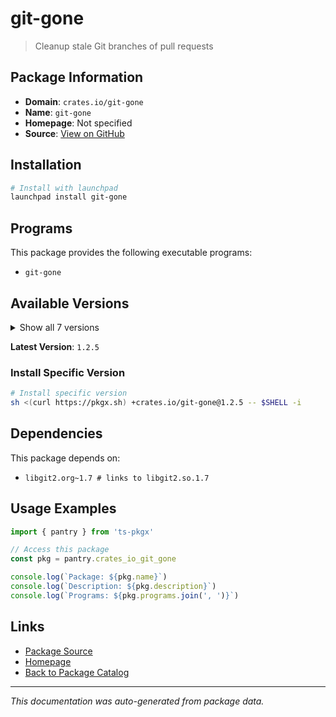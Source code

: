 # git-gone

> Cleanup stale Git branches of pull requests

## Package Information

- **Domain**: `crates.io/git-gone`
- **Name**: `git-gone`
- **Homepage**: Not specified
- **Source**: [View on GitHub](https://github.com/pkgxdev/pantry/tree/main/projects/crates.io/git-gone/package.yml)

## Installation

```bash
# Install with launchpad
launchpad install git-gone
```

## Programs

This package provides the following executable programs:

- `git-gone`

## Available Versions

<details>
<summary>Show all 7 versions</summary>

- `1.2.5`, `1.2.4`, `1.2.2`, `1.2.0`, `1.1.1`
- `1.1.0`, `1.0.0`

</details>

**Latest Version**: `1.2.5`

### Install Specific Version

```bash
# Install specific version
sh <(curl https://pkgx.sh) +crates.io/git-gone@1.2.5 -- $SHELL -i
```

## Dependencies

This package depends on:

- `libgit2.org~1.7 # links to libgit2.so.1.7`

## Usage Examples

```typescript
import { pantry } from 'ts-pkgx'

// Access this package
const pkg = pantry.crates_io_git_gone

console.log(`Package: ${pkg.name}`)
console.log(`Description: ${pkg.description}`)
console.log(`Programs: ${pkg.programs.join(', ')}`)
```

## Links

- [Package Source](https://github.com/pkgxdev/pantry/tree/main/projects/crates.io/git-gone/package.yml)
- [Homepage](#)
- [Back to Package Catalog](../package-catalog.md)

---

*This documentation was auto-generated from package data.*
